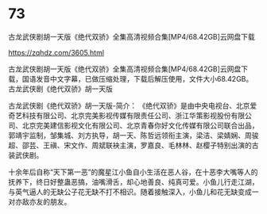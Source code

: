 # 73
古龙武侠剧胡一天版《绝代双骄》全集高清视频合集[MP4/68.42GB]云网盘下载

https://zqhdz.com/3605.html

古龙武侠剧胡一天版《绝代双骄》全集高清视频合集[MP4/68.42GB]云网盘下载，国语发音中文字幕，已做压缩处理，下载后解压使用，文件大小68.42GB。
古龙武侠剧《绝代双骄》胡一天版

古龙武侠剧《绝代双骄》胡一天版-简介：
《绝代双骄》是由中央电视台、北京爱奇艺科技有限公司、北京完美影视传媒有限责任公司、浙江华策影视股份有限公司、北京完美建信影视文化有限公司、北京青春你好文化传媒有限公司联合出品，郭靖宇监制，邹集城、刘方执导，胡一天、陈哲远领衔主演，梁洁、梁婧娴、周骏超、邵芸、王禛、宋文作、周斌联袂主演，罗嘉良、毛林林、赵樱子特别出演的古装武侠剧。

十余年后自称“天下第一恶”的魔星江小鱼自小生活在恶人谷，在十恶李大嘴等人的抚养下，终日好整蛊恶搞，油嘴滑舌，却心地善良、纯真可爱。小鱼儿行走江湖，与英气逼人的无缺公子花无缺不打不相识。随着接触深入，小鱼儿和花无缺变成一对亦敌亦友的朋友。
